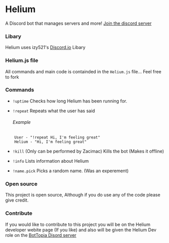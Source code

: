 # Helium
A Discord bot that manages servers and more! [Join the discord server](https://discord.gg/0ynKSxHArBT4OFQj)

### Libary
Helium uses izy521's [Discord.io](https://github.com/izy521/discord.io) Libary

### Helium.js file
All commands and main code is containded in the `Helium.js` file... Feel free to fork

### Commands
- `!uptime`
    Checks how long Helium has been running for.
    
- `!repeat`
    Repeats what the user has said
    
    ###### Example
```
    User - "!repeat Hi, I'm feeling great"
    Helium - "Hi, I'm feeling great"
```

- `!kill` (Only can be performed by Zacimac)
    Kills the bot (Makes it offline)
    
- `!info`
    Lists information about Helium

- `!name.pick`
    Picks a random name. (Was an experement)
    
### Open source
This project is open source, Although if you do use any of the code please give credit. 

### Contribute
If you would like to contribute to this project you will be on the Helium developer webite page (If you like) and also will be given the Helium Dev role on the [BotTopia Disord server](https://discord.gg/0ynKSxHArBT4OFQ)
